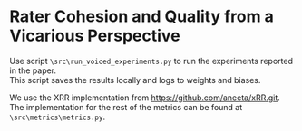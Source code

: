 # Rater Cohesion and Quality from a Vicarious Perspective

Use script ``\src\run_voiced_experiments.py`` to run the experiments reported in the paper.  
This script saves the results locally and logs to weights and biases.  

We use the XRR implementation from https://github.com/aneeta/xRR.git.  
The implementation for the rest of the metrics can be found at ``\src\metrics\metrics.py``.  
